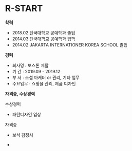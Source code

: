 # R-START

**학력** 
 
 - 2018.02 단국대학교 공예학과 졸업
 - 2014.03 단국대학교 공예학과 입학
 - 2014.02 JAKARTA INTERNATIONER KOREA SCHOOL 졸업
 
**경력**
 
 - 회사명 : 보스톤 메탈 
 - 기  간 : 2019.09 - 2019.12
 - 부  서 : 소셜 마케터 or 관리, 기타 업무
 - 주요업무 : 쇼핑물 관리, 제품 디자인
 
 **자격증, 수상경력**
 
  수상경력
  
  - 패턴디자인 입상
  
  자격증
  
  - 보석 감정사
   
  -
  
 
 

